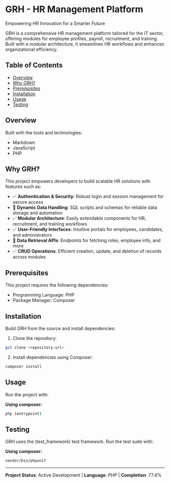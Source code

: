 # GRH - HR Management Platform

Empowering HR Innovation for a Smarter Future


GRH is a comprehensive HR management platform tailored for the IT sector, offering modules for employee profiles, payroll, recruitment, and training. Built with a modular architecture, it streamlines HR workflows and enhances organizational efficiency.

## Table of Contents

- [Overview](#overview)
- [Why GRH?](#why-grh)
- [Prerequisites](#prerequisites)
- [Installation](#installation)
- [Usage](#usage)
- [Testing](#testing)

## Overview

Built with the tools and technologies:
- Markdown
- JavaScript
- PHP

## Why GRH?

This project empowers developers to build scalable HR solutions with features such as:

- ✅ **Authentication & Security**: Robust login and session management for secure access
- 🔲 **Dynamic Data Handling**: SQL scripts and schemas for reliable data storage and automation
- ✅ **Modular Architecture**: Easily extendable components for HR, recruitment, and training workflows
- ✅ **User-Friendly Interfaces**: Intuitive portals for employees, candidates, and administrators
- 🔲 **Data Retrieval APIs**: Endpoints for fetching roles, employee info, and more
- ✅ **CRUD Operations**: Efficient creation, update, and deletion of records across modules

## Prerequisites

This project requires the following dependencies:
- Programming Language: PHP
- Package Manager: Composer

## Installation

Build GRH from the source and install dependencies:

1. Clone the repository:
```bash
git clone <repository-url>
```

2. Install dependencies using Composer:
```bash
composer install
```

## Usage

Run the project with:

**Using composer:**
```bash
php (entrypoint)
```

## Testing

GRH uses the (test_framework) test framework. Run the test suite with:

**Using composer:**
```bash
vendor/bin/phpunit
```

---

**Project Status**: Active Development | **Language**: PHP | **Completion**: 77.4%

